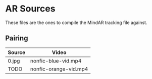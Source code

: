 # AR Sources

These files are the ones to compile the MindAR tracking file against.

## Pairing

| Source | Video                 |
| ------ | --------------------- |
| 0.jpg  | nonfic-blue-vid.mp4   |
| TODO   | nonfic-orange-vid.mp4 |